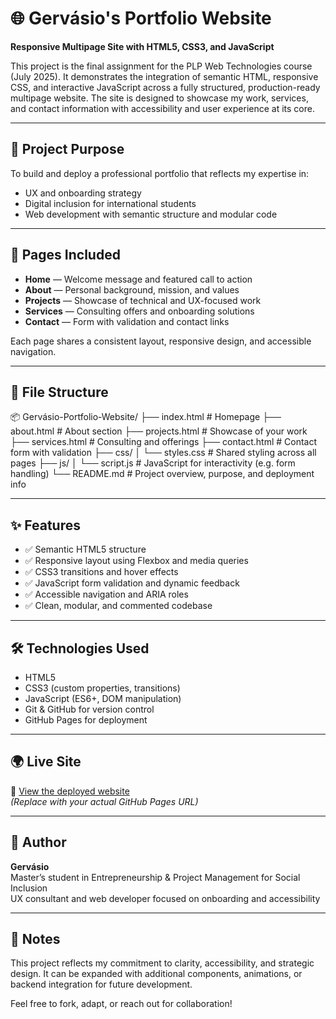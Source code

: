 # 🌐 Gervásio's Portfolio Website  
**Responsive Multipage Site with HTML5, CSS3, and JavaScript**

This project is the final assignment for the PLP Web Technologies course (July 2025). It demonstrates the integration of semantic HTML, responsive CSS, and interactive JavaScript across a fully structured, production-ready multipage website. The site is designed to showcase my work, services, and contact information with accessibility and user experience at its core.

---

## 🚀 Project Purpose

To build and deploy a professional portfolio that reflects my expertise in:
- UX and onboarding strategy
- Digital inclusion for international students
- Web development with semantic structure and modular code

---

## 🧩 Pages Included

- **Home** — Welcome message and featured call to action  
- **About** — Personal background, mission, and values  
- **Projects** — Showcase of technical and UX-focused work  
- **Services** — Consulting offers and onboarding solutions  
- **Contact** — Form with validation and contact links

Each page shares a consistent layout, responsive design, and accessible navigation.

---

## 📁 File Structure
📦 Gervásio-Portfolio-Website/
├── index.html           # Homepage
├── about.html           # About section
├── projects.html        # Showcase of your work
├── services.html        # Consulting and offerings
├── contact.html         # Contact form with validation
├── css/
│   └── styles.css       # Shared styling across all pages
├── js/
│   └── script.js        # JavaScript for interactivity (e.g. form handling)
└── README.md            # Project overview, purpose, and deployment info

---

## ✨ Features

- ✅ Semantic HTML5 structure  
- ✅ Responsive layout using Flexbox and media queries  
- ✅ CSS3 transitions and hover effects  
- ✅ JavaScript form validation and dynamic feedback  
- ✅ Accessible navigation and ARIA roles  
- ✅ Clean, modular, and commented codebase

---

## 🛠️ Technologies Used

- HTML5  
- CSS3 (custom properties, transitions)  
- JavaScript (ES6+, DOM manipulation)  
- Git & GitHub for version control  
- GitHub Pages for deployment

---

## 🌍 Live Site

🔗 [View the deployed website]([https://dejezuz.github.io/Multipage-Website/]())  
*(Replace with your actual GitHub Pages URL)*

---

## 👤 Author

**Gervásio**  
Master’s student in Entrepreneurship & Project Management for Social Inclusion  
UX consultant and web developer focused on onboarding and accessibility 

---

## 📌 Notes

This project reflects my commitment to clarity, accessibility, and strategic design. It can be expanded with additional components, animations, or backend integration for future development.

Feel free to fork, adapt, or reach out for collaboration!
